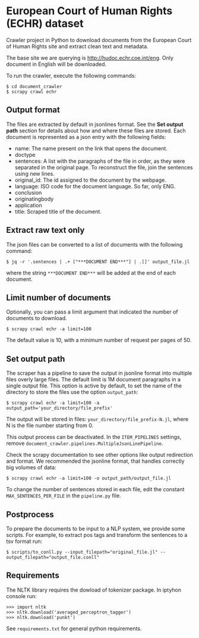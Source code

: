 # European Court of Human Rights (ECHR) dataset

Crawler project in Python to download documents from the European Court of Human Rights site and extract clean text and metadata.

The base site we are querying is http://hudoc.echr.coe.int/eng. Only document
in English will be downloaded.


To run the crawler, execute the following commands:
```
$ cd document_crawler
$ scrapy crawl echr
```

## Output format
The files are extracted by default in jsonlines format. See the **Set output path** section for details about how and where these files are stored. Each document is represented as a json entry with the following fields:

 - name: The name present on the link that opens the document.
 - doctype
 - sentences: A list with the paragraphs of the file in order, as they were separated in the original page. To reconstruct the file, join the sentences using new lines.
 - original_id: The id assigned to the document by the webpage.
 - language: ISO code for the document language. So far, only ENG.
 - conclusion
 - originatingbody
 - application
 - title: Scraped title of the document.


## Extract raw text only
The json files can be converted to a list of documents with the following command:
```
$ jq -r '.sentences | .+ ["***DOCUMENT END***"] | .[]' output_file.jl
```
where the string `***DOCUMENT END***` will be added at the end of each document.

## Limit number of documents
Optionally, you can pass a limit argument that indicated the number of documents to download.
```
$ scrapy crawl echr -a limit=100
```
The default value is 10, with a minimum number of request per pages of 50.

## Set output path
The scraper has a pipeline to save the output in jsonline format into multiple files overly large files. The default limit is 1M document paragraphs in a single output file. This option is active by default, to set the name of the directory to store the files use the option `output_path`:
```
$ scrapy crawl echr -a limit=100 -a output_path='your_directory/file_prefix'
```
The output will be stored in files: `your_directory/file_prefix-N.jl`, where N is the file number starting from 0.

This output process can be deactivated. In the `ITEM_PIPELINES` settings, remove `document_crawler.pipelines.MultipleJsonLinePipeline`.

Check the scrapy documentation to see other options like output redirection and format. We recommended the jsonline format, that handles correctly big volumes of data:
```
$ scrapy crawl echr -a limit=100 -o output_path/output_file.jl
```

To change the number of sentences stored in each file, edit the constant `MAX_SENTENCES_PER_FILE` in the `pipeline.py` file.


## Postprocess
To prepare the documents to be input to a NLP system, we provide some scripts. For example, to extract pos tags and transform the sentences to a tsv format run:
```
$ scripts/to_conll.py --input_filepath="original_file.jl" --output_filepath="output_file.conll"
```


## Requirements

The NLTK library requires the dowload of tokenizer package. In iptyhon console run:

```
>>> import nltk
>>> nltk.download('averaged_perceptron_tagger')
>>> nltk.download('punkt')
```

See `requirements.txt` for general python requirements.
